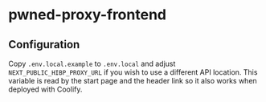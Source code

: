 # pwned-proxy-frontend

## Configuration

Copy `.env.local.example` to `.env.local` and adjust `NEXT_PUBLIC_HIBP_PROXY_URL`
if you wish to use a different API location. This variable is read by the
start page and the header link so it also works when deployed with Coolify.
